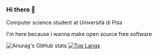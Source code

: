 ### Hi there 👋

<!--
**Francesco7602/Francesco7602** is a ✨ _special_ ✨ repository because its `README.md` (this file) appears on your GitHub profile.

Here are some ideas to get you started:

- 🔭 I’m currently working on ...
- 🌱 I’m currently learning ...
- 👯 I’m looking to collaborate on ...
- 🤔 I’m looking for help with ...
- 💬 Ask me about ...
- 📫 How to reach me: ...
- 😄 Pronouns: ...
- ⚡ Fun fact: ...
-->
Computer science student at Università di Pisa

I'm here because i wanna make open source free software

![Anurag's GitHub stats](https://github-readme-stats.vercel.app/api?username=francesco7602&show_icons=true&theme=tokyonight)
[![Top Langs](https://github-readme-stats.vercel.app/api/top-langs/?username=francesco7602)](https://github.com/anuraghazra/github-readme-stats)
